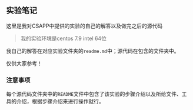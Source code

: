 ## 实验笔记

这里是我对CSAPP中提供的实验的自己的解答以及做完之后的源代码

> 我的实验环境是centos 7.9 intel 64位

我自己的解答在对应实验文件夹的`readme.md`中；源代码在包含的文件夹中。

仅供大家参考！

### 注意事项

每个源代码文件夹中的`README`文件中包含了该实验的步骤介绍以及所给文件、工具的介绍，根据步骤介绍来进行操作就行。

